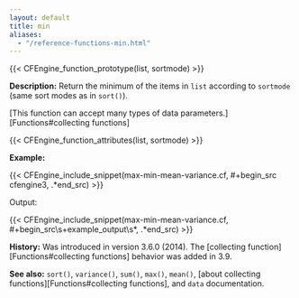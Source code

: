 ```yaml
---
layout: default
title: min
aliases:
  - "/reference-functions-min.html"
---
```


{{< CFEngine_function_prototype(list, sortmode) >}}

**Description:** Return the minimum of the items in `list` according to `sortmode` (same sort modes as in `sort()`).

[This function can accept many types of data parameters.][Functions#collecting functions]

{{< CFEngine_function_attributes(list, sortmode) >}}

**Example:**

{{< CFEngine_include_snippet(max-min-mean-variance.cf, #\+begin_src cfengine3, .*end_src) >}}

Output:

{{< CFEngine_include_snippet(max-min-mean-variance.cf, #\+begin_src\s+example_output\s*, .*end_src) >}}

**History:** Was introduced in version 3.6.0 (2014). The [collecting function][Functions#collecting functions] behavior was added in 3.9.

**See also:** `sort()`, `variance()`, `sum()`, `max()`, `mean()`, [about collecting functions][Functions#collecting functions], and `data` documentation.
